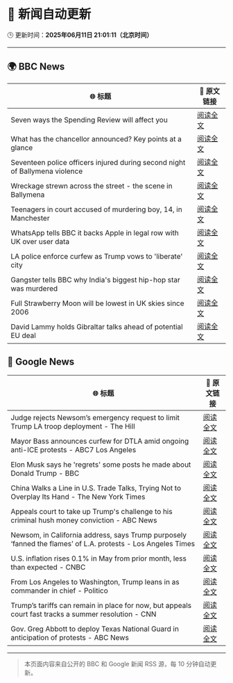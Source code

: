 # 🧠 新闻自动更新

🕒 更新时间：**2025年06月11日 21:01:11（北京时间）**

---

## 🌍 BBC News

| 🌐 标题 | 🔗 原文链接 |
|--------|-------------|
| Seven ways the Spending Review will affect you | [阅读全文](https://www.bbc.com/news/articles/czdyzrm99g2o) |
| What has the chancellor announced? Key points at a glance | [阅读全文](https://www.bbc.com/news/articles/clyr170qm19o) |
| Seventeen police officers injured during  second night of Ballymena violence | [阅读全文](https://www.bbc.com/news/articles/c0k3le25r8ro) |
| Wreckage strewn across the street - the scene in Ballymena | [阅读全文](https://www.bbc.com/news/videos/ckg7xg3g8r2o) |
| Teenagers in court accused of murdering boy, 14, in Manchester | [阅读全文](https://www.bbc.com/news/articles/c1kvxvj4d2wo) |
| WhatsApp tells BBC it backs Apple in legal row with UK over user data | [阅读全文](https://www.bbc.com/news/articles/cgmjrn42wdwo) |
| LA police enforce curfew as Trump vows to 'liberate' city | [阅读全文](https://www.bbc.com/news/articles/cn7z45pyrvvo) |
| Gangster tells BBC why India's biggest hip-hop star was murdered | [阅读全文](https://www.bbc.com/news/articles/c87j5v4xjxqo) |
| Full Strawberry Moon will be lowest in UK skies since 2006 | [阅读全文](https://www.bbc.com/weather/articles/czdym6j6rero) |
| David Lammy holds Gibraltar talks ahead of potential EU deal | [阅读全文](https://www.bbc.com/news/articles/c5yxdyl3w22o) |

## 📰 Google News

| 🌐 标题 | 🔗 原文链接 |
|--------|-------------|
| Judge rejects Newsom’s emergency request to limit Trump LA troop deployment - The Hill | [阅读全文](https://news.google.com/rss/articles/CBMilwFBVV95cUxOTVplQktCMFBNY1FQMWg3UHVOUEdROUtxSHhoVW5OTHJrd3M0U3dzU3NiMTFmX1RPOXY4d2l2OVl3WWFYSjM0bTVrTkV0aThoenI3RTRzWkY4V0RiVXcxUlp1dUw5MlBSN19nTDlzbUN1QU1vM0U1WWFXNmU2SzVzYm5kYXJlNmdNc2ZSRDcxQUJkOFFlOU4w0gGcAUFVX3lxTE4zR1Zic2JfSmItZEczSHBnN01ZVDNRdE1zX09mcVppLThab3BwSkJ5dUtERWVsYUZDMlN2X2s0c0d4XzJNcDNmV3IzSUF2Mzdiako0LWJ4VWNTTVlsaTcyblpyeFpJUFZ1YW1CaXROci1PZmRTb1VrSHZDRGczcnFDWExkZEJGQjRqUnV6T1Z1S1hvdjRxWnQ3cEpETw?oc=5) |
| Mayor Bass announces curfew for DTLA amid ongoing anti-ICE protests - ABC7 Los Angeles | [阅读全文](https://news.google.com/rss/articles/CBMixAFBVV95cUxORjhnSFJVWThLbzdHOHVSVndVZVdZSWZQbUVuTkQxVVpZNmVwaE9qUHJjd0tvdXhEVWV2ZEhJTFdnR2UtMElpNzN2OTZqc3NLd2RjSzQ2X2N5TGZseTBNUmF6dnZlaGNUMlpMeU5Ta3Q5MlY1M3RuUFZ0YW5vWXl1UXotdm9mX0o1WlVBbDE3QjFtOVlEaTl4elp4S3lOQkV2WUc3d2RNNE5WSkRBZFJXQmMxcGd5Z0hTOFhwY204OHNKNXM4?oc=5) |
| Elon Musk says he 'regrets' some posts he made about Donald Trump - BBC | [阅读全文](https://news.google.com/rss/articles/CBMiWkFVX3lxTFBhRlNWeHI4MG94QXRHTW9GTFZheHhERzRKY1p4a2FzMVE2RmFaT1BFbFBkQnlCQkgtTlROUUtlLXFzUjMzdUtvWWdNWEpYX25sWjNJREtkLUt4UdIBX0FVX3lxTE9qOTFXSXNWSUtOZUhEX0hzeEpucjJOUk5xNVl5bmdVMXZEUXZ3dnVNay1DVno1TFp3VGtUdnRTUjZ0bHotZE5LaEUtdk84VDVodkRkRzNnM28xUGljQS1V?oc=5) |
| China Walks a Line in U.S. Trade Talks, Trying Not to Overplay Its Hand - The New York Times | [阅读全文](https://news.google.com/rss/articles/CBMidEFVX3lxTE9kRkQ2XzRRazBtWWxxNzdXR05XUmswckFQdUdFSkpyUW9jN242blJOaVdkT2pYbkFwY1otZXdfLTZkaUkzUXA1b2F5NTBvMlJ5bzRodS03T3VyenEwMlRvakIxOGppS0pzemJTMVc1Rm5zY3po?oc=5) |
| Appeals court to take up Trump's challenge to his criminal hush money conviction - ABC News | [阅读全文](https://news.google.com/rss/articles/CBMiqgFBVV95cUxOYmhOck1kaXFnLU9IMmtOSEdoU1Q4d2pwRDNSM2MtaXUxWThEdkNEdmpBTHlsUWNaQmlRWEVmZTdrcVBORnU3NTF1VHlDNGQ1eEYtMUJXYjRjczNtWjN6M1ViSUNERnc4ZTlsbTIyWmwzWGNobW9YM3M1ZTR5b0I2TGMtbE9DVUNndVFLdVh1YTZaQU4tb2RHMm1qMmZhc0xFQmJLQlk2dnlUd9IBrwFBVV95cUxPMC1PVzJQSXVhQl9wZ2t4V1A5UHVsN1U2XzZ4S1VESkd1RHNMTkhldEJId2t4UFBERXQxYWJUZUNRS1RlaU8wRU5zQlVHOXNIZzRmZTROSl9KTUR4V3NRYk52WFJzdjUtemk0bnFLU3J5UmVBUlpuelpid2RMWUU5ajlTWnNydHpVMkZXSVMtaTNHM2xZb3FQOE5vVTZGbzR3YkctTkU0SWU2ZjloU0Fz?oc=5) |
| Newsom, in California address, says Trump purposely ‘fanned the flames’ of L.A. protests - Los Angeles Times | [阅读全文](https://news.google.com/rss/articles/CBMilgFBVV95cUxNRTB6N3hCNmRKdUd0VFJXZnJYcUhnVmZlMkJZckw2NlM0OG12azlwYlhyZVp1VVFyc2Y1TXRDMzVwREtjdXBLTmRVc3ZPdXdMNUZCNXFSWlotQmxFNS1xQWYyZ0NwaU02ejM4My1fNzdEMFFNNjVEUFpVMFQ0ZDZsNUhMSURPYmxDYVd6QlFXNzVhQ05nTFE?oc=5) |
| U.S. inflation rises 0.1% in May from prior month, less than expected - CNBC | [阅读全文](https://news.google.com/rss/articles/CBMia0FVX3lxTE5UQWowTUkyc2R2RlRzY3BQUnQ3VnB0LUFzTGg2YjB2NGFNS3NXSllGTG5vdmJQVVFFUm0wX3lYc2pfamtnNnpYYjJxWHFsLVJzN0k3TldSTGt2T3paZ2lkeVFPcWpnOVVmV09F0gFwQVVfeXFMT0VKSHlENVQyTTl2dXdMZ1Z0S2NWMmlfSXBYRWlqYmk5eFd0Rl9SbHk3YktQQ1V1bmpHUndGZ0JUQnRybS0zUzgzMXMzQ1BrOG0xUXBxZVpfZEZ2aG9SSTlBZXhHN3ZWd2ZoLThRaUw1Tg?oc=5) |
| From Los Angeles to Washington, Trump leans in as commander in chief - Politico | [阅读全文](https://news.google.com/rss/articles/CBMihwFBVV95cUxNU1IwaUM3RmJWVTVfUllCdXM4X3VEdVVpbi1MWU9CaEhBZy1ZcWJYZzVrQ013QkhDcnVjZHZkNTZJWm5ZNENIRE5Wa0RnZTU5VEh0U2FBR1hTOV92aFpCaE1IMGFiRDhQX0NxZ0l6dE5kQWZ2VHU4QWNxSl9EdkFhTmMyUHowZk0?oc=5) |
| Trump’s tariffs can remain in place for now, but appeals court fast tracks a summer resolution - CNN | [阅读全文](https://news.google.com/rss/articles/CBMifEFVX3lxTE5QUGtlb0RweVMwQWpYN0dCelJxaWowQS0xREhJaVR6b0xockZPU2hsOFMyRUJINlprbDBndEJONnBzSEJwZXFxblFCbWJMRGlsWTNfMGcycUhEUlZscTRDOWVpajlhNFM3MnlrM2VQTmtIcnY3SDc2YkpkcnLSAYIBQVVfeXFMTThBRTVROGJtVmJ3TVFDZmZqekpmTERwa3pubUhOWk9pMTd3dHBxbUpuRV82aktXbkpvSS1QcE1fVnhLb1NKclprV2N4LWdiZkVXeWw1UW5uZVdwam9EeHZxTE1xR0Fabl9lY3ZuNDRJSUNNdjJ4MzkybEZpS051YWVTUQ?oc=5) |
| Gov. Greg Abbott to deploy Texas National Guard in anticipation of protests - ABC News | [阅读全文](https://news.google.com/rss/articles/CBMiowFBVV95cUxNRnkxYkwzQ1RnMV9mT2UyemZuYW9sc0VlWS1VRkpMMUtUd24tWmpPNFdHd2psWXYtLTNwb1BrdC1wMUw5MEpsN3Z2Z0lESFJobFQ4dE5URFZkSi1VZFJ6VmlfSGR6SHZxdEtEblcxU1hpMUJrTGF6ei15enZJSGpBWHdOS1VCVHBXQWxKTjJJSW5wTFhBWURZSE9LUktHVV9mOWFB0gGoAUFVX3lxTE1kQ2ZQMkR0dC1Xbk53UEpXRnNnT2JKSFJybE1FdTgtdmlkeDZ5VTJuVEZqb0p5VVMxQkdGWExHeWprclRac3U1aEljbm55RWkySEpmelZ4S2NhOEtYV1pQQ3RxS3BqbGtUNmVWNWdIQ3Y1Qmk4X2hwSVlSYTZMTGYzQTEtekRDTV9JRDhGMmRLWjIzMTIzUlU0dG5rRFpzZWNTZkFnRzV1Yg?oc=5) |

---
> 本页面内容来自公开的 BBC 和 Google 新闻 RSS 源，每 10 分钟自动更新。